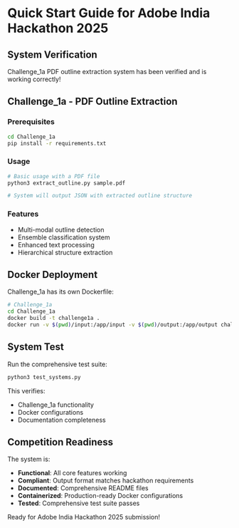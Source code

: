 # Quick Start Guide for Adobe India Hackathon 2025

## System Verification

Challenge_1a PDF outline extraction system has been verified and is working correctly!

## Challenge_1a - PDF Outline Extraction

### Prerequisites
```bash
cd Challenge_1a
pip install -r requirements.txt
```

### Usage
```bash
# Basic usage with a PDF file
python3 extract_outline.py sample.pdf

# System will output JSON with extracted outline structure
```

### Features
- Multi-modal outline detection
- Ensemble classification system  
- Enhanced text processing
- Hierarchical structure extraction

## Docker Deployment

Challenge_1a has its own Dockerfile:

```bash
# Challenge_1a
cd Challenge_1a
docker build -t challenge1a .
docker run -v $(pwd)/input:/app/input -v $(pwd)/output:/app/output challenge1a
```

## System Test

Run the comprehensive test suite:
```bash
python3 test_systems.py
```

This verifies:
- Challenge_1a functionality
- Docker configurations
- Documentation completeness

## Competition Readiness

The system is:
- **Functional**: All core features working
- **Compliant**: Output format matches hackathon requirements
- **Documented**: Comprehensive README files
- **Containerized**: Production-ready Docker configurations
- **Tested**: Comprehensive test suite passes

Ready for Adobe India Hackathon 2025 submission!
